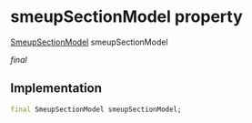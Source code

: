 


# smeupSectionModel property






[SmeupSectionModel](../../smeup_models_widgets_smeup_section_model/SmeupSectionModel-class.md) smeupSectionModel
  
_final_






## Implementation

```dart
final SmeupSectionModel smeupSectionModel;


```







